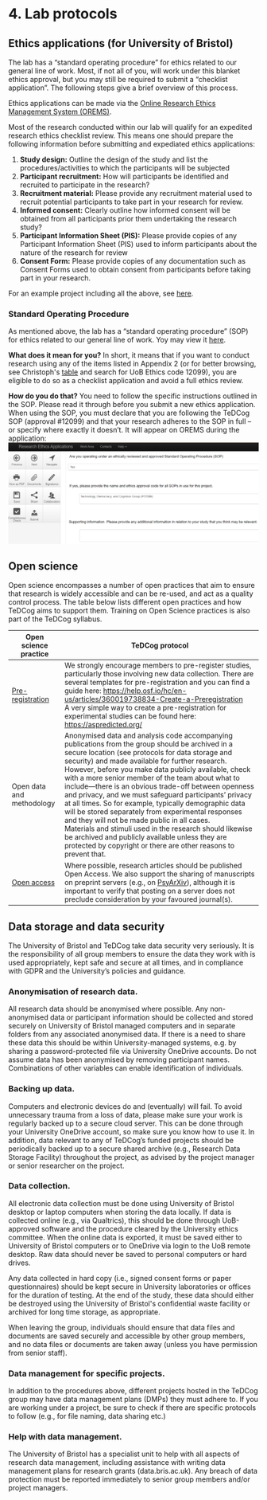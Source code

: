 # 4. Lab protocols
## Ethics applications (for University of Bristol)
The lab has a “standard operating procedure” for ethics related to our general line of work. Most, if not all of you, will work under this blanket ethics approval, but you may still be required to submit a “checklist application”. The following steps give a brief overview of this process. 

Ethics applications can be made via the [Online Research Ethics Management System (OREMS)](https://orems.bristol.ac.uk).

Most of the research conducted within our lab will qualify for an expedited research ethics checklist review. This means one should prepare the following information before submitting and expediated ethics applications:

1.	**Study design:** Outline the design of the study and list the procedures/activities to which the participants will be subjected
2.	**Participant recruitment:** How will participants be identified and recruited to participate in the research?
3.	**Recruitment material:** Please provide any recruitment material used to recruit potential participants to take part in your research for review.
4.	**Informed consent:** Clearly outline how informed consent will be obtained from all participants prior them undertaking the research study?
5.	**Participant Information Sheet (PIS):** Please provide copies of any Participant Information Sheet (PIS) used to inform participants about the nature of the research for review
6.	**Consent Form:** Please provide copies of any documentation such as Consent Forms used to obtain consent from participants before taking part in your research.

For an example project including all the above, see [here](https://uob.sharepoint.com/:f:/t/grp-lewandowsky-lab/EgLX4WVaFKJCjGxMmIi9cSgBjOVAc_NtsZOFjcR6fGVWeg?e=X6oPIu).

### Standard Operating Procedure
As mentioned above, the lab has a “standard operating procedure” (SOP) for ethics related to our general line of work.
Yoy may view it [here](https://uob.sharepoint.com/:f:/r/teams/grp-lewandowsky-lab/Shared%20Documents/Ethics_Example/SOP?csf=1&web=1&e=VkYcM0).
 
**What does it mean for you?** 
In short, it means that if you want to conduct research using any of the items listed in Appendix 2 (or for better browsing, see Christoph's [table](https://docs.google.com/spreadsheets/d/1f5gzEw6kRsyLwiC8kVjhsEP2DgRxL1Dvj900p494tKs/edit#gid=1762177533) and search for UoB Ethics code 12099), you are eligible to do so as a checklist application and avoid a full ethics review.

**How do you do that?** 
You need to follow the specific instructions outlined in the SOP. Please read it through before you submit a new ethics application. When using the SOP, you must declare that you are following the TeDCog SOP (approval #12099) and that your research adheres to the SOP in full – or specify where exactly it doesn’t. It will appear on OREMS during the application:
![OREMS example](book/source/sop_check.png)

## Open science
Open science encompasses a number of open practices that aim to ensure that research is widely accessible and can be re-used, and act as a quality control process. The table below lists different open practices and how TeDCog aims to support them. Training on Open Science practices is also part of the TeDCog syllabus.

| Open science practice | TeDCog protocol |
|-----------------------|-----------------|
| [Pre-registration](https://www.cos.io/initiatives/prereg) | We strongly encourage members to pre-register studies, particularly those involving new data collection. There are several templates for pre-registration and you can find a guide here: https://help.osf.io/hc/en-us/articles/360019738834-Create-a-Preregistration <br> A very simple way to create a pre-registration for experimental studies can be found here: https://aspredicted.org/ |
| Open data and methodology | Anonymised data and analysis code accompanying publications from the group should be archived in a secure location (see protocols for data storage and security) and made available for further research. However, before you make data publicly available, check with a more senior member of the team about what to include—there is an obvious trade-off between openness and privacy, and we must safeguard participants’ privacy at all times. So for example, typically demographic data will be stored separately from experimental responses and they will not be made public in all cases. <br> Materials and stimuli used in the research should likewise be archived and publicly available unless they are protected by copyright or there are other reasons to prevent that. |
| [Open access](https://www.bristol.ac.uk/staff/researchers/open-access/) | Where possible, research articles should be published Open Access. We also support the sharing of manuscripts on preprint servers (e.g., on [PsyArXiv](https://psyarxiv.com/)), although it is important to verify that posting on a server does not preclude consideration by your favoured journal(s).|

## Data storage and data security

The University of Bristol and TeDCog take data security very seriously. It is the responsibility of all group members to ensure the data they work with is used appropriately, kept safe and secure at all times, and in compliance with GDPR and the University’s policies and guidance. 

### Anonymisation of research data. 
All research data should be anonymised where possible. Any non-anonymised data or participant information should be collected and stored securely on University of Bristol managed computers and in separate folders from any associated anonymised data. If there is a need to share these data this should be within University-managed systems, e.g. by sharing a password-protected file via University OneDrive accounts. Do not assume data has been anonymised by removing participant names. Combinations of other variables can enable identification of individuals.

### Backing up data. 
Computers and electronic devices do and (eventually) will fail. To avoid unnecessary trauma from a loss of data, please make sure your work is regularly backed up to a secure cloud server. This can be done through your University OneDrive account, so make sure you know how to use it. In addition, data relevant to any of TeDCog’s funded projects should be periodically backed up to a secure shared archive (e.g., Research Data Storage Facility) throughout the project, as advised by the project manager or senior researcher on the project. 

### Data collection. 
All electronic data collection must be done using University of Bristol desktop or laptop computers when storing the data locally. If data is collected online (e.g., via Qualtrics), this should be done through UoB-approved software and the procedure cleared by the University ethics committee. When the online data is exported, it must be saved either to University of Bristol computers or to OneDrive via login to the UoB remote desktop. Raw data should never be saved to personal computers or hard drives.

Any data collected in hard copy (i.e., signed consent forms or paper questionnaires) should be kept secure in University laboratories or offices for the duration of testing. At the end of the study, these data should either be destroyed using the University of Bristol's confidential waste facility or archived for long time storage, as appropriate.

When leaving the group, individuals should ensure that data files and documents are saved securely and accessible by other group members, and no data files or documents are taken away (unless you have permission from senior staff).

### Data management for specific projects. 
In addition to the procedures above, different projects hosted in the TeDCog group may have data management plans (DMPs) they must adhere to. If you are working under a project, be sure to check if there are specific protocols to follow (e.g., for file naming, data sharing etc.)

### Help with data management. 
The University of Bristol has a specialist unit to help with all aspects of research data management, including assistance with writing data management plans for research grants (data.bris.ac.uk). Any breach of data protection must be reported immediately to senior group members and/or project managers. 

